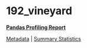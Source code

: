 # 192_vineyard

[**Pandas Profiling Report**](https://epistasislab.github.io/penn-ml-benchmarks/profile/192_vineyard.html)

[Metadata](metadata.yaml) | [Summary Statistics](summary_stats.csv)

